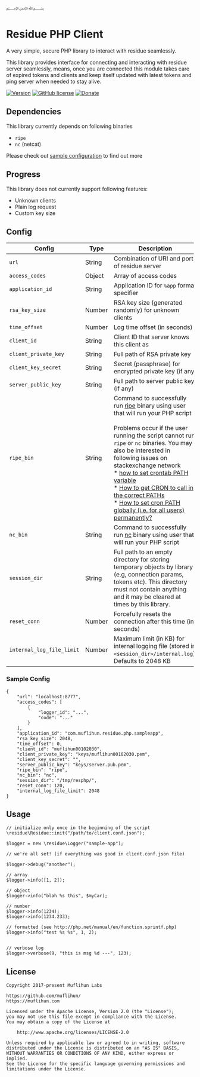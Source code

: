 ﷽

# Residue PHP Client
A very simple, secure PHP library to interact with residue seamlessly.

This library provides interface for connecting and interacting with residue server seamlessly, means, once you are connected this module takes care of expired tokens and clients and keep itself updated with latest tokens and ping server when needed to stay alive.

[![Version](https://img.shields.io/github/release/muflihun/residue-php.svg)](https://github.com/muflihun/residue-php/releases/latest) [![GitHub license](https://img.shields.io/badge/License-Apache%202.0-blue.svg)](https://github.com/muflihun/residue-php/blob/master/LICENCE) [![Donate](https://img.shields.io/badge/Donate-PayPal-green.svg)](https://www.paypal.me/MuflihunDotCom/25)

## Dependencies
This library currently depends on following binaries

 * `ripe`
 * `nc` (netcat)

Please check out [sample configuration](/samples/client.conf.json) to find out more

## Progress
This library does not currently support following features:

 * Unknown clients
 * Plain log request
 * Custom key size

## Config

| **Config** | **Type** | **Description** |
|------------|----------|-----------------|
| `url`      | String   | Combination of URI and port of residue server |
| `access_codes`      | Object   | Array of access codes |
| `application_id`      | String   | Application ID for `%app` format specifier |
| `rsa_key_size`      | Number   | RSA key size (generated randomly) for unknown clients |
| `time_offset`      | Number   | Log time offset (in seconds) |
| `client_id`      | String   | Client ID that server knows this client as |
| `client_private_key`      | String   | Full path of RSA private key |
| `client_key_secret`      | String   | Secret (passphrase) for encrypted private key (if any) |
| `server_public_key`      | String   | Full path to server public key (if any) |
| `ripe_bin`      | String   | Command to successfully run [ripe](https://github.com/muflihun/ripe) binary using user that will run your PHP script<br><br>Problems occur if the user running the script cannot run `ripe` or `nc` binaries. You may also be interested in following issues on stackexchange network<br>* [how to set crontab PATH variable](https://unix.stackexchange.com/questions/148133/how-to-set-crontab-path-variable)<br>* [How to get CRON to call in the correct PATHs](https://stackoverflow.com/questions/2388087/how-to-get-cron-to-call-in-the-correct-paths)<br>* [How to set cron PATH globally (i.e. for all users) permanently?](https://superuser.com/questions/164394/how-to-set-cron-path-globally-i-e-for-all-users-permanently) |
| `nc_bin`      | String   | Command to successfully run [nc](https://linux.die.net/man/1/nc) binary using user that will run your PHP script |
| `session_dir`      | String   | Full path to an empty directory for storing temporary objects by library (e.g, connection params, tokens etc). This directory must not contain anything and it may be cleared at times by this library. |
| `reset_conn`      | Number   | Forcefully resets the connection after this time (in seconds) |
| `internal_log_file_limit` | Number | Maximum limit (in KB) for internal logging file (stored in `<session_dir>/internal.log`). Defaults to 2048 KB |

### Sample Config
```
{
    "url": "localhost:8777",
    "access_codes": [
        {
            "logger_id": "...",
            "code": "..."
        }
    ],
    "application_id": "com.muflihun.residue.php.sampleapp",
    "rsa_key_size": 2048,
    "time_offset": 0,
    "client_id": "muflihun00102030",
    "client_private_key": "keys/muflihun00102030.pem",
    "client_key_secret": "",
    "server_public_key": "keys/server.pub.pem",
    "ripe_bin": "ripe",
    "nc_bin": "nc",
    "session_dir": "/tmp/resphp/",
    "reset_conn": 120,
    "internal_log_file_limit": 2048
}
```
## Usage
```
// initialize only once in the beginning of the script
\residue\Residue::init("/path/to/client.conf.json");

$logger = new \residue\Logger("sample-app");

// we're all set! (if everything was good in client.conf.json file)

$logger->debug("another");

// array
$logger->info([1, 2]);

// object
$logger->info("blah %s this", $myCar);

// number
$logger->info(1234);
$logger->info(1234.233);

// formatted (see http://php.net/manual/en/function.sprintf.php)
$logger->info("test %s %s", 1, 2);


// verbose log
$logger->verbose(9, "this is msg %d ---", 123);

```

## License
```
Copyright 2017-present Muflihun Labs

https://github.com/muflihun/
https://muflihun.com

Licensed under the Apache License, Version 2.0 (the "License");
you may not use this file except in compliance with the License.
You may obtain a copy of the License at

    http://www.apache.org/licenses/LICENSE-2.0

Unless required by applicable law or agreed to in writing, software
distributed under the License is distributed on an "AS IS" BASIS,
WITHOUT WARRANTIES OR CONDITIONS OF ANY KIND, either express or implied.
See the License for the specific language governing permissions and
limitations under the License.
```
